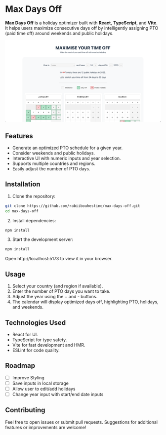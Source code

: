 # Max Days Off

**Max Days Off** is a holiday optimizer built with **React**, **TypeScript**, and **Vite**. It helps users maximize consecutive days off by intelligently assigning PTO (paid time off) around weekends and public holidays.

![](screenshot.png)

## Features

- Generate an optimized PTO schedule for a given year.
- Consider weekends and public holidays.
- Interactive UI with numeric inputs and year selection.
- Supports multiple countries and regions.
- Easily adjust the number of PTO days.

## Installation

1. Clone the repository:

```bash
git clone https://github.com/rabiibouhestine/max-days-off.git
cd max-days-off
```

2. Install dependencies:

```bash
npm install
```

3. Start the development server:

```bash
npm install
```

Open http://localhost:5173 to view it in your browser.

## Usage

1. Select your country (and region if available).
2. Enter the number of PTO days you want to take.
3. Adjust the year using the + and - buttons.
4. The calendar will display optimized days off, highlighting PTO, holidays, and weekends.

## Technologies Used

- React for UI.
- TypeScript for type safety.
- Vite for fast development and HMR.
- ESLint for code quality.

## Roadmap

- [ ] Improve Styling
- [ ] Save inputs in local storage
- [ ] Allow user to edit/add holidays
- [ ] Change year input with start/end date inputs

## Contributing

Feel free to open issues or submit pull requests. Suggestions for additional features or improvements are welcome!
